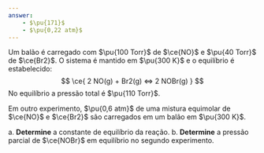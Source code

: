 ```yaml
---
answer:
    - $\pu{171}$
    - $\pu{0,22 atm}$
---
```


Um balão é carregado com $\pu{100 Torr}$ de $\ce{NO}$ e $\pu{40 Torr}$ de $\ce{Br2}$. O sistema é mantido em $\pu{300 K}$ e o equilíbrio é estabelecido:
$$
\ce{ 2 NO(g) + Br2(g) <=> 2 NOBr(g) }
$$
No equilíbrio a pressão total é $\pu{110 Torr}$.

Em outro experimento, $\pu{0,6 atm}$ de uma mistura equimolar de $\ce{NO}$ e $\ce{Br2}$ são carregados em um balão em $\pu{300 K}$.

a. **Determine** a constante de equilíbrio da reação.
b. **Determine** a pressão parcial de $\ce{NOBr}$ em equilíbrio no segundo experimento.

